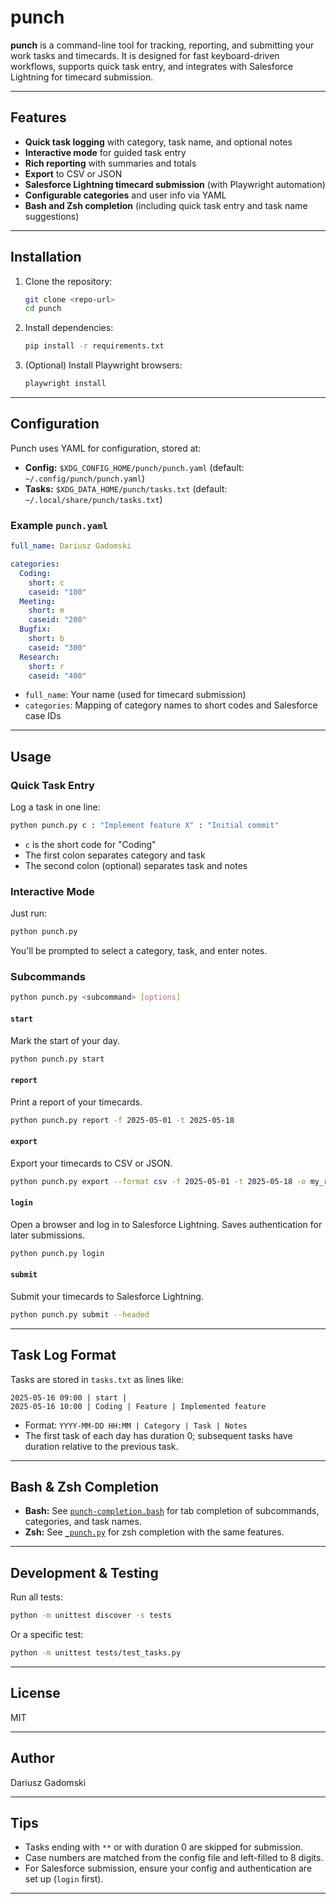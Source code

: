 # punch

**punch** is a command-line tool for tracking, reporting, and submitting your work tasks and timecards. It is designed for fast keyboard-driven workflows, supports quick task entry, and integrates with Salesforce Lightning for timecard submission.

---

## Features

- **Quick task logging** with category, task name, and optional notes
- **Interactive mode** for guided task entry
- **Rich reporting** with summaries and totals
- **Export** to CSV or JSON
- **Salesforce Lightning timecard submission** (with Playwright automation)
- **Configurable categories** and user info via YAML
- **Bash and Zsh completion** (including quick task entry and task name suggestions)

---

## Installation

1. Clone the repository:
    ```sh
    git clone <repo-url>
    cd punch
    ```

2. Install dependencies:
    ```sh
    pip install -r requirements.txt
    ```

3. (Optional) Install Playwright browsers:
    ```sh
    playwright install
    ```

---

## Configuration

Punch uses YAML for configuration, stored at:

- **Config:** `$XDG_CONFIG_HOME/punch/punch.yaml` (default: `~/.config/punch/punch.yaml`)
- **Tasks:** `$XDG_DATA_HOME/punch/tasks.txt` (default: `~/.local/share/punch/tasks.txt`)

### Example `punch.yaml`

```yaml
full_name: Dariusz Gadomski

categories:
  Coding:
    short: c
    caseid: "100"
  Meeting:
    short: m
    caseid: "200"
  Bugfix:
    short: b
    caseid: "300"
  Research:
    short: r
    caseid: "400"
```

- `full_name`: Your name (used for timecard submission)
- `categories`: Mapping of category names to short codes and Salesforce case IDs

---

## Usage

### Quick Task Entry

Log a task in one line:

```sh
python punch.py c : "Implement feature X" : "Initial commit"
```

- `c` is the short code for "Coding"
- The first colon separates category and task
- The second colon (optional) separates task and notes

### Interactive Mode

Just run:

```sh
python punch.py
```

You'll be prompted to select a category, task, and enter notes.

### Subcommands

```sh
python punch.py <subcommand> [options]
```

#### `start`
Mark the start of your day.

```sh
python punch.py start
```

#### `report`
Print a report of your timecards.

```sh
python punch.py report -f 2025-05-01 -t 2025-05-18
```

#### `export`
Export your timecards to CSV or JSON.

```sh
python punch.py export --format csv -f 2025-05-01 -t 2025-05-18 -o my_report.csv
```

#### `login`
Open a browser and log in to Salesforce Lightning. Saves authentication for later submissions.

```sh
python punch.py login
```

#### `submit`
Submit your timecards to Salesforce Lightning.

```sh
python punch.py submit --headed
```

---

## Task Log Format

Tasks are stored in `tasks.txt` as lines like:

```
2025-05-16 09:00 | start | 
2025-05-16 10:00 | Coding | Feature | Implemented feature
```

- Format: `YYYY-MM-DD HH:MM | Category | Task | Notes`
- The first task of each day has duration 0; subsequent tasks have duration relative to the previous task.

---

## Bash & Zsh Completion

- **Bash:** See [`punch-completion.bash`](#) for tab completion of subcommands, categories, and task names.
- **Zsh:** See [`_punch.py`](#) for zsh completion with the same features.

---

## Development & Testing

Run all tests:

```sh
python -m unittest discover -s tests
```

Or a specific test:

```sh
python -m unittest tests/test_tasks.py
```

---

## License

MIT

---

## Author

Dariusz Gadomski

---

## Tips

- Tasks ending with `**` or with duration 0 are skipped for submission.
- Case numbers are matched from the config file and left-filled to 8 digits.
- For Salesforce submission, ensure your config and authentication are set up (`login` first).

---